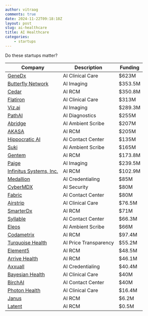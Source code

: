 ```yaml
---
author: vitraag
comments: true
date: 2024-11-22T09:18:18Z
layout: post
slug: ai-healthcare 
title: AI Healthcare
categories:
    - startups
---
```

Do these startups matter?

| Company                                                     | Description                  | Funding   |
|-------------------------------------------------------------|------------------------------|-----------|
| [GeneDx](https://www.genedx.com)                            | AI Clinical Care            | $623M     |
| [Butterfly Network](https://www.butterflynetwork.com)       | AI Imaging                  | $353.5M   |
| [Cedar](https://www.cedar.com/)                             | AI RCM                      | $350.8M   |
| [Flatiron](https://flatiron.com/)                           | AI Clinical Care            | $313M     |
| [Viz.ai](https://www.viz.ai)                                | AI Imaging                  | $289.3M   |
| [PathAI](https://www.pathai.com/)                           | AI Diagnostics              | $255M     |
| [Abridge](https://www.abridge.com/)                         | AI Ambient Scribe           | $207M     |
| [AKASA](https://akasa.com)                                  | AI RCM                      | $205M     |
| [Hippocratic AI](https://www.hippocraticai.com/)            | AI Contact Center           | $135M     |
| [Suki](https://www.suki.ai/)                                | AI Ambient Scribe           | $165M     |
| [Gentem](https://gentem.com)                                | AI RCM                      | $173.8M   |
| [Paige](https://paige.ai)                                   | AI Imaging                  | $239.5M   |
| [Infinitus Systems, Inc.](https://www.infinitus.ai)         | AI RCM                      | $102.9M   |
| [Medallion](https://medallion.co/)                          | AI Credentialing            | $85M      |
| [CyberMDX](https://www.forescout.com)                       | AI Security                 | $80M      |
| [Fabric](https://www.fabrichealth.com)                      | AI Contact Center           | $80M      |
| [Airstrip](https://www.airstrip.com)                        | AI Clinical Care            | $76.5M    |
| [SmarterDx](https://www.smarterdx.com)                      | AI RCM                      | $71M      |
| [Syllable](https://syllable.ai)                             | AI Contact Center           | $66.3M    |
| [Eleos](https://eleos.health/)                              | AI Ambient Scribe           | $66M      |
| [Codametrix](https://www.codametrix.com)                    | AI RCM                      | $97.4M    |
| [Turquoise Health](https://turquoise.health)               | AI Price Transparency       | $55.2M    |
| [Element5](https://www.e5.ai)                               | AI RCM                      | $48.5M    |
| [Arrive Health](https://arrivehealth.com)                   | AI RCM                      | $46.1M    |
| [Axxuall](https://axxuall.com)                              | AI Credentialing            | $40.4M    |
| [Bayesian Health](https://www.bayesianhealth.com)           | AI Clinical Care            | $40M      |
| [BirchAI](https://birch.ai)                                 | AI Contact Center           | $40M      |
| [Photon Health](https://www.photon.health/)                 | AI Clinical Care            | $16.4M    |
| [Janus](https://www.janus-ai.com)                           | AI RCM                      | $6.2M     |
| [Latent](https://latenthealth.com)                          | AI RCM                      | $0.5M     |

